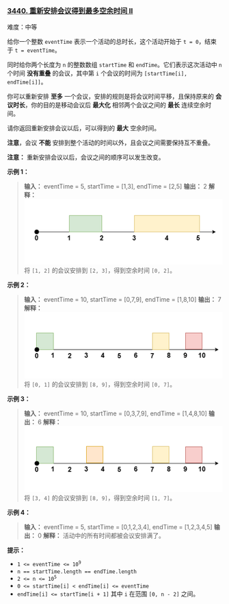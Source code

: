 ### [3440\. 重新安排会议得到最多空余时间 II](https://leetcode.cn/problems/reschedule-meetings-for-maximum-free-time-ii/)

难度：中等

给你一个整数 `eventTime` 表示一个活动的总时长，这个活动开始于 `t = 0`，结束于 `t = eventTime`。

同时给你两个长度为 `n` 的整数数组 `startTime` 和 `endTime`。它们表示这次活动中 `n` 个时间 **没有重叠** 的会议，其中第 `i` 个会议的时间为 `[startTime[i], endTime[i]]`。

你可以重新安排 **至多** 一个会议，安排的规则是将会议时间平移，且保持原来的 **会议时长**，你的目的是移动会议后 **最大化** 相邻两个会议之间的 **最长** 连续空余时间。

请你返回重新安排会议以后，可以得到的 **最大** 空余时间。

**注意**，会议 **不能** 安排到整个活动的时间以外，且会议之间需要保持互不重叠。

**注意：** 重新安排会议以后，会议之间的顺序可以发生改变。

**示例 1：**

> **输入：** eventTime = 5, startTime = [1,3], endTime = [2,5]
> **输出：** 2
> **解释：**
> ![](./assets/img/Question3440_01.png)
> 将 `[1, 2]` 的会议安排到 `[2, 3]`，得到空余时间 `[0, 2]`。

**示例 2：**

> **输入：** eventTime = 10, startTime = [0,7,9], endTime = [1,8,10]
> **输出：** 7
> **解释：**
> ![](./assets/img/Question3440_02.png)
> 将 `[0, 1]` 的会议安排到 `[8, 9]`，得到空余时间 `[0, 7]`。

**示例 3：**

> **输入：** eventTime = 10, startTime = [0,3,7,9], endTime = [1,4,8,10]
> **输出：** 6
> **解释：**
> ![](./assets/img/Question3440_03.png)
> 将 `[3, 4]` 的会议安排到 `[8, 9]`，得到空余时间 `[1, 7]`。

**示例 4：**

> **输入：** eventTime = 5, startTime = [0,1,2,3,4], endTime = [1,2,3,4,5]
> **输出：** 0
> **解释：**
> 活动中的所有时间都被会议安排满了。

**提示：**

- <code>1 <= eventTime <= 10<sup>9</sup></code>
- `n == startTime.length == endTime.length`
- <code>2 <= n <= 10<sup>5</sup></code>
- `0 <= startTime[i] < endTime[i] <= eventTime`
- `endTime[i] <= startTime[i + 1]` 其中 `i` 在范围 `[0, n - 2]` 之间。
